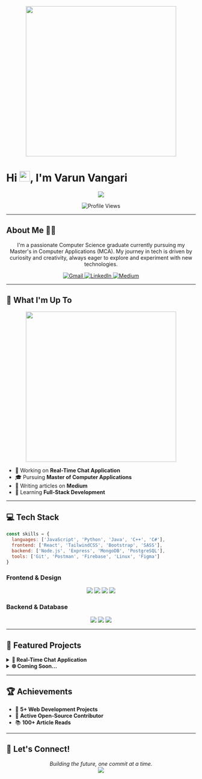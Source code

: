 <div align="center">
  <img src="https://user-images.githubusercontent.com/74038190/212284100-561aa473-3905-4a80-b561-0d28506553ee.gif" width="400">
</div>

# Hi <img src="https://media.giphy.com/media/hvRJCLFzcasrR4ia7z/giphy.gif" width="28">, I'm Varun Vangari

<div align="center">
  <a href="https://git.io/typing-svg">
    <img src="https://readme-typing-svg.herokuapp.com/?lines=Full-Stack%20Developer;Computer%20Science%20Graduate;Always%20learning%20new%20things&font=Fira%20Code&center=true&width=500&height=50&color=f75c7e&vCenter=true&size=24">
  </a>
</div>

<p align="center">
  <img src="https://komarev.com/ghpvc/?username=varunvangari&label=Profile%20Views&color=0e75b6&style=for-the-badge" alt="Profile Views"/>
</p>

---

## About Me 🧑‍💻

<p align="center">
  I'm a passionate Computer Science graduate currently pursuing my Master's in Computer Applications (MCA). My journey in tech is driven by curiosity and creativity, always eager to explore and experiment with new technologies.
</p>

<p align="center">
  <a href="mailto:varunvangari29@gmail.com">
    <img src="https://img.shields.io/badge/Gmail-D14836?style=for-the-badge&logo=gmail&logoColor=white" alt="Gmail"/>
  </a>
  <a href="https://linkedin.com/in/varun-vangari">
    <img src="https://img.shields.io/badge/LinkedIn-0077B5?style=for-the-badge&logo=linkedin&logoColor=white" alt="LinkedIn"/>
  </a>
  <a href="https://medium.com/@varunvangari">
    <img src="https://img.shields.io/badge/Medium-12100E?style=for-the-badge&logo=medium&logoColor=white" alt="Medium"/>
  </a>
</p>

---

## 🚀 What I'm Up To

<div align="center">
  <img src="https://user-images.githubusercontent.com/74038190/219923809-b86dc415-a0c2-4a38-bc88-ad6cf06395a8.gif" width="400">
</div>

- 🔭 Working on **Real-Time Chat Application**
- 🎓 Pursuing **Master of Computer Applications**
- 📝 Writing articles on **Medium**
- 🌱 Learning **Full-Stack Development**

---

## 💻 Tech Stack

```javascript
const skills = {
  languages: ['JavaScript', 'Python', 'Java', 'C++', 'C#'],
  frontend: ['React', 'TailwindCSS', 'Bootstrap', 'SASS'],
  backend: ['Node.js', 'Express', 'MongoDB', 'PostgreSQL'],
  tools: ['Git', 'Postman', 'Firebase', 'Linux', 'Figma']
}
```

### Frontend & Design
<p align="center">
  <img src="https://img.shields.io/badge/React-20232A?style=for-the-badge&logo=react&logoColor=61DAFB"/>
  <img src="https://img.shields.io/badge/Tailwind_CSS-38B2AC?style=for-the-badge&logo=tailwind-css&logoColor=white"/>
  <img src="https://img.shields.io/badge/Bootstrap-563D7C?style=for-the-badge&logo=bootstrap&logoColor=white"/>
  <img src="https://img.shields.io/badge/Sass-CC6699?style=for-the-badge&logo=sass&logoColor=white"/>
</p>

### Backend & Database
<p align="center">
  <img src="https://img.shields.io/badge/Node.js-43853D?style=for-the-badge&logo=node.js&logoColor=white"/>
  <img src="https://img.shields.io/badge/MongoDB-4EA94B?style=for-the-badge&logo=mongodb&logoColor=white"/>
  <img src="https://img.shields.io/badge/PostgreSQL-316192?style=for-the-badge&logo=postgresql&logoColor=white"/>
</p>

---

## 🌟 Featured Projects

<details>
  <summary><b>🤖 Real-Time Chat Application</b></summary>
  <p>
    A modern chat application built with React, Node.js, and Socket.io
    <br>
    <b>Tech Stack:</b> React, Node.js, Socket.io, MongoDB
    <br>
    <b>Features:</b> Real-time messaging, User authentication, File sharing
  </p>
</details>

<details>
  <summary><b>🌐 Coming Soon...</b></summary>
  <p>
    Exciting new project under development!
    <br>
    Stay tuned for updates
  </p>
</details>

---

## 🏆 Achievements

- 🎯 **5+ Web Development Projects**
- 🌟 **Active Open-Source Contributor**
- 📚 **100+ Article Reads**

---

## 🤝 Let's Connect!

<p align="center">
  <i>Building the future, one commit at a time.</i>
  <br>
  <a href="https://linkedin.com/in/varun-vangari">
    <img src="https://img.shields.io/badge/Connect_on_LinkedIn-0077B5?style=for-the-badge&logo=linkedin&logoColor=white"/>
  </a>
</p>
